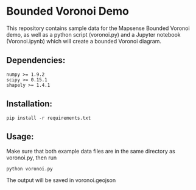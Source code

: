 # Bounded Voronoi Demo

This repository contains sample data for the Mapsense Bounded Voronoi demo, as well as a python script (voronoi.py) and a Jupyter notebook (Voronoi.ipynb) which will create a bounded Voronoi diagram.

## Dependencies:
    numpy >= 1.9.2
    scipy >= 0.15.1
    shapely >= 1.4.1

## Installation:
    pip install -r requirements.txt

## Usage:
Make sure that both example data files are in the same directory as voronoi.py, then run

    python voronoi.py

The output will be saved in voronoi.geojson
